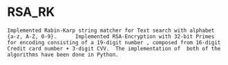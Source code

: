 # RSA_RK
    Implemented Rabin-Karp string matcher for Text search with alphabet {a-z, A-Z, 0-9}.      Implemented RSA-Encryption with 32-bit Primes for encoding consisting of a 19-digit number , composed from 16-digit Credit card number + 3-digit CVV.  The implementation of  both of the algorithms have been done in Python.
